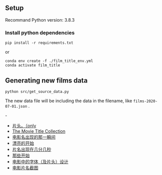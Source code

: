
## Setup

Recommand Python version: 3.8.3

### Install python dependencies

```shell
pip install -r requirements.txt
``` 
or
```shell
conda env create -f ./film_title_env.yml
conda activate film_title
```

## Generating new films data

```shell
python src/get_source_data.py
```

The new data file will be including the data in the filename, like `films-2020-07-01.json` .



\-
- [片头。（only](https://www.douban.com/photos/album/119457425/)
- [The Movie Title Collection](https://www.douban.com/photos/album/1628118090/)
- [电影名出现的那一瞬间](https://www.douban.com/photos/album/43066716/)
- [漂亮的开始](https://www.douban.com/photos/album/63246190/)
- [片名出现在几分几秒](https://www.douban.com/photos/album/127285806/)
- [那些开始](https://www.douban.com/photos/album/81549904/)
- [电影中的字体（及片头）设计](https://www.douban.com/photos/album/65903377/)
- [电影片名截图](https://www.douban.com/photos/album/69258830/)